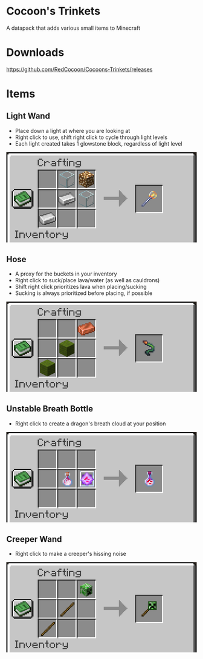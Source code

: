 # Cocoon's Trinkets
 A datapack that adds various small items to Minecraft


# Downloads
https://github.com/RedCocoon/Cocoons-Trinkets/releases

# Items

## Light Wand
- Place down a light at where you are looking at
- Right click to use, shift right click to cycle through light levels
- Each light created takes 1 glowstone block, regardless of light level

![Recipe for Hose](https://raw.githubusercontent.com/RedCocoon/Cocoons-Trinkets/main/.github/images/recipe_light_wand.png)

## Hose
- A proxy for the buckets in your inventory
- Right click to suck/place lava/water (as well as cauldrons)
- Shift right click prioritizes lava when placing/sucking
- Sucking is always prioritized before placing, if possible

![Recipe for Hose](https://raw.githubusercontent.com/RedCocoon/Cocoons-Trinkets/main/.github/images/recipe_hose.png)

## Unstable Breath Bottle
- Right click to create a dragon's breath cloud at your position

![Recipe for Hose](https://raw.githubusercontent.com/RedCocoon/Cocoons-Trinkets/main/.github/images/recipe_unstable_breath_bottle.png)

## Creeper Wand
- Right click to make a creeper's hissing noise

![Recipe for Hose](https://raw.githubusercontent.com/RedCocoon/Cocoons-Trinkets/main/.github/images/recipe_creeper_wand.png)
